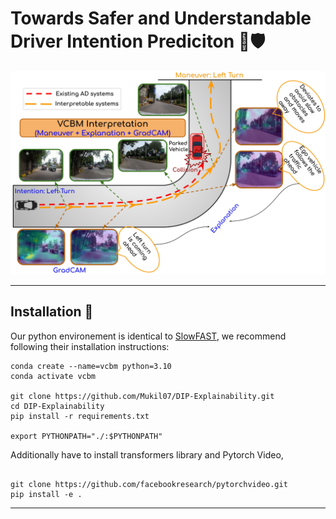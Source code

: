 # Towards Safer and Understandable Driver Intention Prediciton 🚗🛡

<p align="center">
  <img src="./figures/Teaser_Diagram_Ver2.0_page-0001.jpg" alt="VCBM Application">
</p>   

---

## Installation :wrench:
Our python environement is identical to [SlowFAST](https://github.com/facebookresearch/SlowFast.git), we recommend following their installation instructions:

```shell
conda create --name=vcbm python=3.10
conda activate vcbm

git clone https://github.com/Mukil07/DIP-Explainability.git
cd DIP-Explainability
pip install -r requirements.txt

export PYTHONPATH="./:$PYTHONPATH"
```

Additionally have to install transformers library and Pytorch Video, 
```shell

git clone https://github.com/facebookresearch/pytorchvideo.git
pip install -e .
```
---
